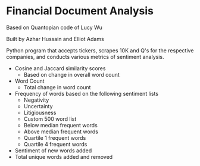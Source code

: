 # Financial Document Analysis
Based on Quantopian code of Lucy Wu

Built by Azhar Hussain and Elliot Adams

Python program that accepts tickers, scrapes 10K and Q's for the respective companies, and conducts various metrics of sentiment analysis. 

* Cosine and Jaccard similarity scores
  * Based on change in overall word count
* Word Count
  * Total change in word count
* Frequency of words based on the following sentiment lists
  * Negativity
  * Uncertainty
  * Litigiousness
  * Custom 500 word list
  * Below median frequent words
  * Above median frequent words
  * Quartile 1 frequent words
  * Quartile 4 frequent words
* Sentiment of new words added
* Total unique words added and removed
